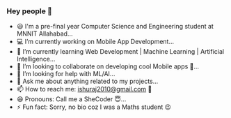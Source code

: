 ### Hey people 👋


- :smiley: I'm a pre-final year Computer Science and Engineering student at MNNIT Allahabad...
- :computer: I’m currently working on Mobile App Development...
- 🌱 I’m currently learning Web Development | Machine Learning | Artificial Intelligence...
- 👯 I’m looking to collaborate on developing cool Mobile apps :iphone:...
- 🤔 I’m looking for help with ML/AI...
- 💬 Ask me about anything related to my projects...
- 📫 How to reach me: ishuraj2010@gmail.com :email:
- 😄 Pronouns: Call me a SheCoder :innocent:...
- ⚡ Fun fact: Sorry, no bio coz I was a Maths student :wink:

